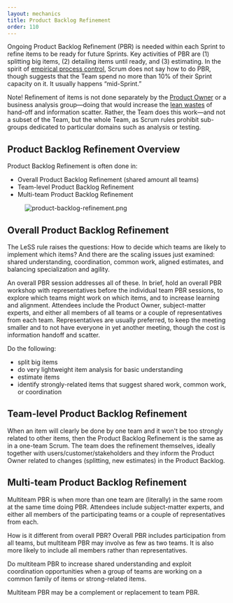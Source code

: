```yaml
---
layout: mechanics
title: Product Backlog Refinement
order: 110
---
```


Ongoing Product Backlog Refinement (PBR) is needed within each Sprint to refine items to be ready for future Sprints. Key activities of PBR are (1) splitting big items, (2) detailing items until ready, and (3) estimating. In the spirit of [empirical process control](../principles/empirical_process_control.html), Scrum does not say how to do PBR, though suggests that the Team spend no more than 10% of their Sprint capacity on it. It usually happens “mid-Sprint.”

Note! Refinement of items is not done separately by the [Product Owner](product-owner.html) or a business analysis group—doing that would increase the [lean wastes](../principles/lean_thinking.html) of hand-off and information scatter. Rather, the Team does this work—and not a subset of the Team, but the whole Team, as Scrum rules prohibit sub-groups dedicated to particular domains such as analysis or testing.

## Product Backlog Refinement Overview

Product Backlog Refinement is often done in:

* Overall Product Backlog Refinement (shared amount all teams)
* Team-level Product Backlog Refinement
* Multi-team Product Backlog Refinement

<figure>
  <img src="/img/framework/product-backlog-refinement.png" alt="product-backlog-refinement.png">
</figure>

## Overall Product Backlog Refinement

The LeSS rule raises the questions: How to decide which teams are likely to implement which items? And there are the scaling issues just examined: shared understanding, coordination, common work, aligned estimates, and balancing specialization and agility.

An overall PBR session addresses all of these. In brief, hold an overall PBR workshop with representatives before the individual team PBR sessions, to explore which teams might work on which items, and to increase learning and alignment. Attendees include the Product Owner, subject-matter experts, and either all members of all teams or a couple of representatives from each team. Representatives are usually preferred, to keep the meeting smaller and to not have everyone in yet another meeting, though the cost is information handoff and scatter.

Do the following:

* split big items
* do very lightweight item analysis for basic understanding
* estimate items
* identify strongly-related items that suggest shared work, common work, or coordination

## Team-level Product Backlog Refinement

When an item will clearly be done by one team and it won't be too strongly related to other items, then the Product Backlog Refinement is the same as in a one-team Scrum. The team does the refinement themselves, ideally together with users/customer/stakeholders and they inform the Product Owner related to changes (splitting, new estimates) in the Product Backlog.

## Multi-team Product Backlog Refinement

Multiteam PBR is when more than one team are (literally) in the same room at the same time doing PBR. Attendees include subject-matter experts, and either all members of the participating teams or a couple of representatives from each.

How is it different from overall PBR? Overall PBR includes participation from all teams, but multiteam PBR may involve as few as two teams. It is also more likely to include all members rather than representatives.

Do multiteam PBR to increase shared understanding and exploit coordination opportunities when a group of teams are working on a common family of items or strong-related items.

Multiteam PBR may be a complement or replacement to team PBR.
